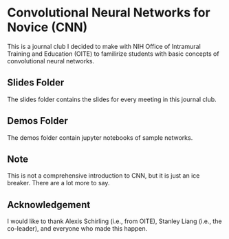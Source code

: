 # Convolutional Neural Networks for Novice (CNN)
This is a journal club I decided to make with NIH Office of Intramural Training and Education (OITE) to familirize students with basic concepts of convolutional neural networks.

## Slides Folder
The slides folder contains the slides for every meeting in this journal club.

## Demos Folder
The demos folder contain jupyter notebooks of sample networks.

## Note
This is not a comprehensive introduction to CNN, but it is just an ice breaker. There are a lot more to say.

## Acknowledgement
I would like to thank Alexis Schirling (i.e., from OITE), Stanley Liang (i.e., the co-leader), and everyone who made this happen.

